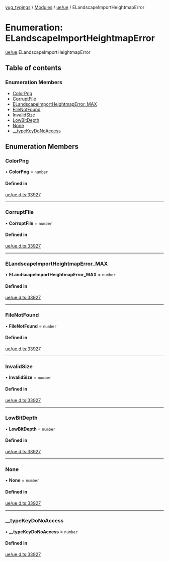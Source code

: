 [yug_typings](../README.md) / [Modules](../modules.md) / [ue/ue](../modules/ue_ue.md) / ELandscapeImportHeightmapError

# Enumeration: ELandscapeImportHeightmapError

[ue/ue](../modules/ue_ue.md).ELandscapeImportHeightmapError

## Table of contents

### Enumeration Members

- [ColorPng](ue_ue.ELandscapeImportHeightmapError.md#colorpng)
- [CorruptFile](ue_ue.ELandscapeImportHeightmapError.md#corruptfile)
- [ELandscapeImportHeightmapError\_MAX](ue_ue.ELandscapeImportHeightmapError.md#elandscapeimportheightmaperror_max)
- [FileNotFound](ue_ue.ELandscapeImportHeightmapError.md#filenotfound)
- [InvalidSize](ue_ue.ELandscapeImportHeightmapError.md#invalidsize)
- [LowBitDepth](ue_ue.ELandscapeImportHeightmapError.md#lowbitdepth)
- [None](ue_ue.ELandscapeImportHeightmapError.md#none)
- [\_\_typeKeyDoNoAccess](ue_ue.ELandscapeImportHeightmapError.md#__typekeydonoaccess)

## Enumeration Members

### ColorPng

• **ColorPng** = `number`

#### Defined in

[ue/ue.d.ts:33927](https://github.com/YugMetaverse/yug_typings/blob/b7d9b19/ue/ue.d.ts#L33927)

___

### CorruptFile

• **CorruptFile** = `number`

#### Defined in

[ue/ue.d.ts:33927](https://github.com/YugMetaverse/yug_typings/blob/b7d9b19/ue/ue.d.ts#L33927)

___

### ELandscapeImportHeightmapError\_MAX

• **ELandscapeImportHeightmapError\_MAX** = `number`

#### Defined in

[ue/ue.d.ts:33927](https://github.com/YugMetaverse/yug_typings/blob/b7d9b19/ue/ue.d.ts#L33927)

___

### FileNotFound

• **FileNotFound** = `number`

#### Defined in

[ue/ue.d.ts:33927](https://github.com/YugMetaverse/yug_typings/blob/b7d9b19/ue/ue.d.ts#L33927)

___

### InvalidSize

• **InvalidSize** = `number`

#### Defined in

[ue/ue.d.ts:33927](https://github.com/YugMetaverse/yug_typings/blob/b7d9b19/ue/ue.d.ts#L33927)

___

### LowBitDepth

• **LowBitDepth** = `number`

#### Defined in

[ue/ue.d.ts:33927](https://github.com/YugMetaverse/yug_typings/blob/b7d9b19/ue/ue.d.ts#L33927)

___

### None

• **None** = `number`

#### Defined in

[ue/ue.d.ts:33927](https://github.com/YugMetaverse/yug_typings/blob/b7d9b19/ue/ue.d.ts#L33927)

___

### \_\_typeKeyDoNoAccess

• **\_\_typeKeyDoNoAccess** = `number`

#### Defined in

[ue/ue.d.ts:33927](https://github.com/YugMetaverse/yug_typings/blob/b7d9b19/ue/ue.d.ts#L33927)
